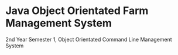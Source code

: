 # Java Object Orientated Farm Management System
 2nd Year Semester 1, Object Orientated Command Line Management System
